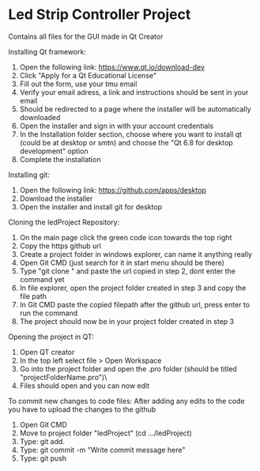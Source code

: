 # Led Strip Controller Project
Contains all files for the GUI made in Qt Creator

Installing Qt framework:
  1. Open the following link: https://www.qt.io/download-dev
  2. Click "Apply for a Qt Educational License"
  3. Fill out the form, use your tmu email
  4. Verify your email adress, a link and instructions should be sent in your email
  5. Should be redirected to a page where the installer will be automatically downloaded
  6. Open the installer and sign in with your account credentials
  7. In the Installation folder section, choose where you want to install qt (could be at desktop or smtn) and choose the "Qt 6.8 for desktop development" option
  8. Complete the installation

Installing git:
  1. Open the following link: https://github.com/apps/desktop
  2. Download the installer
  3. Open the installer and install git for desktop

Cloning the ledProject Repository:
  1. On the main page click the green code icon towards the top right
  2. Copy the https github url
  3. Create a project folder in windows explorer, can name it anything really
  4. Open Git CMD (just search for it in start menu should be there)
  5. Type "git clone " and paste the url copied in step 2, dont enter the command yet
  6. In file explorer, open the project folder created in step 3 and copy the file path
  7. In Git CMD paste the copied filepath after the github url, press enter to run the command
  8. The project should now be in your project folder created in step 3

Opening the project in QT:
  1. Open QT creator
  2. In the top left select file > Open Workspace
  3. Go into the project folder and open the .pro folder (should be titled "projectFolderName.pro")\
  4. Files should open and you can now edit

To commit new changes to code files:
  After adding any edits to the code you have to upload the changes to the github 
  1. Open Git CMD 
  2. Move to project folder "ledProject" (cd .../ledProject)
  3. Type: git add.
  4. Type: git commit -m "Write commit message here"
  5. Type: git push
